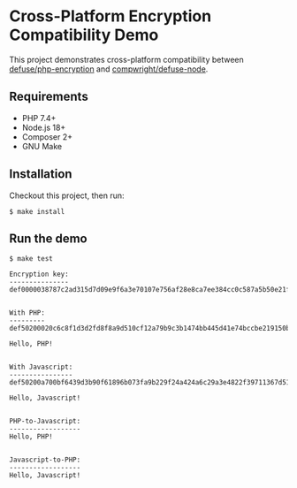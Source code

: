 # Cross-Platform Encryption Compatibility Demo

This project demonstrates cross-platform compatibility between [defuse/php-encryption](https://github.com/defuse/php-encryption) and [compwright/defuse-node](https://github.com/compwright/defuse-node).

## Requirements

* PHP 7.4+
* Node.js 18+
* Composer 2+
* GNU Make

## Installation

Checkout this project, then run:

```
$ make install
```

## Run the demo

```
$ make test

Encryption key:
---------------
def0000038787c2ad315d7d09e9f6a3e70107e756af28e8ca7ee384cc0c587a5b50e21fccea7747ddcd85d1810243a320e5471cd2bf65b3fe889921ae8c5dc7c07789bc9


With PHP:
---------
def50200020c6c8f1d3d2fd8f8a9d510cf12a79b9c3b1474bb445d41e74bccbe219150b571d4612abe80b15f1232bd943a1b8d7c843d3ad4a40c481a68f72b845d53a4592335286e8003f2234badcaac0080c6cc14fe7b84739014c2377ea158

Hello, PHP!


With Javascript:
----------------
def50200a700bf6439d3b90f61896b073fa9b229f24a424a6c29a3e4822f39711367d51efc7b6d881bac8078a0cd571a329339ebc999256f02166ecfadc89056b0e7bd5d2c354e84441abfc9e4967732fd2f5121a28b1c39eda364e0bb97677bc7e65696283a80

Hello, Javascript!


PHP-to-Javascript:
------------------
Hello, PHP!


Javascript-to-PHP:
------------------
Hello, Javascript!

```
